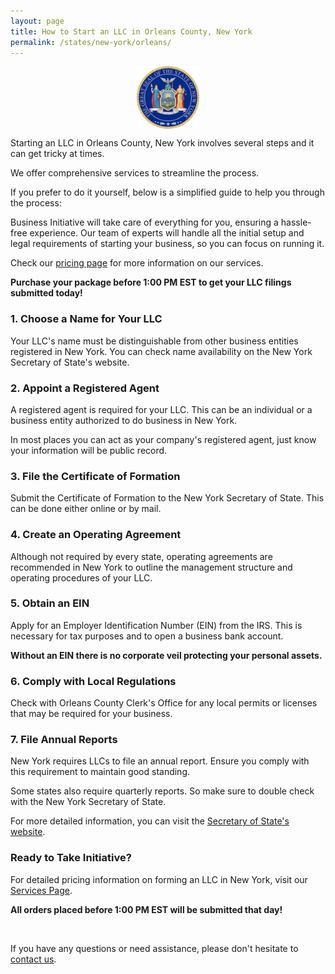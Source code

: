 ```yaml
---
layout: page
title: How to Start an LLC in Orleans County, New York
permalink: /states/new-york/orleans/
---
```


<a href="{{ site.data.resources.state_sos_websites.new-york }}" target="_blank">
    <img src="/images/state-seals/new-york-seal.png" alt="New York State Seal" style="display: block; margin: 10px auto; width: 100px;">
</a>

<p>Starting an LLC in Orleans County, New York involves several steps and it can get tricky at times.</p>

<p>We offer comprehensive services to streamline the process.</p>

<p>If you prefer to do it yourself, below is a simplified guide to help you through the process:</p>

<p>Business Initiative will take care of everything for you, ensuring a hassle-free experience. Our team of experts will handle all the initial setup and legal requirements of starting your business, so you can focus on running it.</p>

<p>Check our <a href="/services/">pricing page</a> for more information on our services.</p>
<p><b>Purchase your package before 1:00 PM EST to get your LLC filings submitted today!</b></p>

<h3>1. Choose a Name for Your LLC</h3>
<p>Your LLC's name must be distinguishable from other business entities registered in New York. You can check name availability on the New York Secretary of State's website.</p>

<h3>2. Appoint a Registered Agent</h3>
<p>A registered agent is required for your LLC. This can be an individual or a business entity authorized to do business in New York.</p>

<p>In most places you can act as your company's registered agent, just know your information will be public record.<p>

<h3>3. File the Certificate of Formation</h3>
<p>Submit the Certificate of Formation to the New York Secretary of State. This can be done either online or by mail.</p>

<h3>4. Create an Operating Agreement</h3>
<p>Although not required by every state, operating agreements are recommended in New York to outline the management structure and operating procedures of your LLC.</p>

<h3>5. Obtain an EIN</h3>
<p>Apply for an Employer Identification Number (EIN) from the IRS. This is necessary for tax purposes and to open a business bank account.</p>

<p><b>Without an EIN there is no corporate veil protecting your personal assets.</b></p>

<h3>6. Comply with Local Regulations</h3>
<p>Check with Orleans County Clerk's Office for any local permits or licenses that may be required for your business.</p>

<h3>7. File Annual Reports</h3>
<p>New York requires LLCs to file an annual report. Ensure you comply with this requirement to maintain good standing.</p>

<p>Some states also require quarterly reports. So make sure to double check with the New York Secretary of State.</p>

<p>For more detailed information, you can visit the <a href="{{ site.data.resources.state_sos_websites.new-york }}" target="_blank">Secretary of State's website</a>.</p>

<h3>Ready to Take Initiative?</h3>
<p>For detailed pricing information on forming an LLC in New York, visit our <a href="/services/">Services Page</a>.</p>
<p><b>All orders placed before 1:00 PM EST will be submitted that day!</b></p>
<br>
<p>If you have any questions or need assistance, please don't hesitate to <a href="https://www.businessinitiative.org/contact/" target="_blank">contact us</a>.</p>
